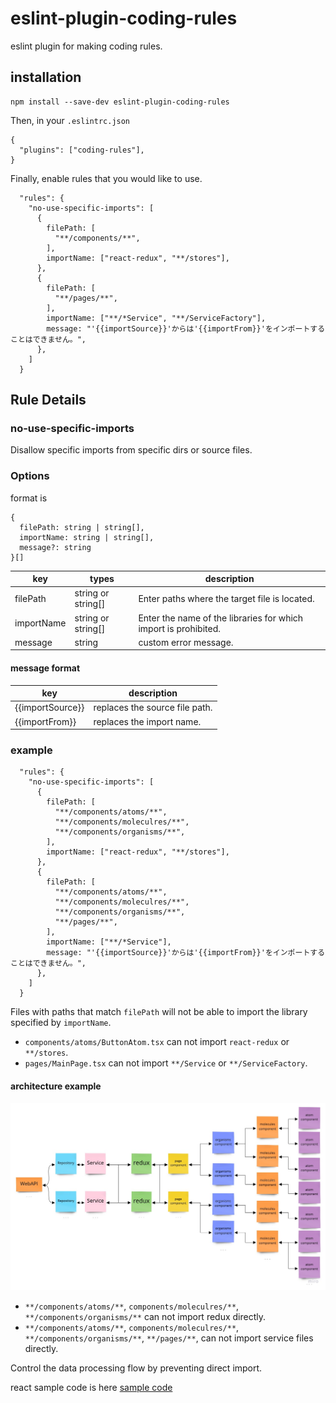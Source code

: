 # eslint-plugin-coding-rules

eslint plugin for making coding rules.

## installation

```
npm install --save-dev eslint-plugin-coding-rules
```

Then, in your `.eslintrc.json`

```
{
  "plugins": ["coding-rules"],
}
```

Finally, enable rules that you would like to use.

```
  "rules": {
    "no-use-specific-imports": [
      {
        filePath: [
          "**/components/**",
        ],
        importName: ["react-redux", "**/stores"],
      },
      {
        filePath: [
          "**/pages/**",
        ],
        importName: ["**/*Service", "**/ServiceFactory"],
        message: "'{{importSource}}'からは'{{importFrom}}'をインポートすることはできません。",
      },
    ]
  }
```

## Rule Details

### no-use-specific-imports

Disallow specific imports from specific dirs or source files.

### Options

format is

```
{
  filePath: string | string[],
  importName: string | string[],
  message?: string
}[]
```

| key        | types              | description                                                     |
|------------|--------------------|-----------------------------------------------------------------|
| filePath   | string or string[] | Enter paths where the target file is located.                   |
| importName | string or string[] | Enter the name of the libraries for which import is prohibited. |
| message    | string             | custom error message.                                           |

#### message format

| key              | description                    |
|------------------|--------------------------------|
| {{importSource}} | replaces the source file path. |
| {{importFrom}}   | replaces the import name.      |

### example

```
  "rules": {
    "no-use-specific-imports": [
      {
        filePath: [
          "**/components/atoms/**",
          "**/components/moleculres/**",
          "**/components/organisms/**",
        ],
        importName: ["react-redux", "**/stores"],
      },
      {
        filePath: [
          "**/components/atoms/**",
          "**/components/moleculres/**",
          "**/components/organisms/**",
          "**/pages/**",
        ],
        importName: ["**/*Service"],
        message: "'{{importSource}}'からは'{{importFrom}}'をインポートすることはできません。",
      },
    ]
  }
```

Files with paths that match `filePath` will not be able to import the library specified by `importName`.

- `components/atoms/ButtonAtom.tsx` can not import `react-redux` or `**/stores`.
- `pages/MainPage.tsx` can not import `**/Service` or `**/ServiceFactory`.

#### architecture example

![architecture_example](./docs/architecture_example.jpg)

- `**/components/atoms/**`, `components/moleculres/**`, `**/components/organisms/**` can not import redux directly.
- `**/components/atoms/**`, `components/moleculres/**`, `**/components/organisms/**`, `**/pages/**`, can not import service files directly.

Control the data processing flow by preventing direct import.

react sample code is here [sample code](./test/samples/react)
